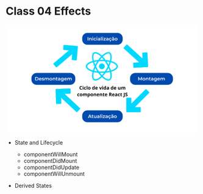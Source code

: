 # Class 04 Effects

<img src="../documents/life-circle.png" alt="component-lifecycle" width="560">

- State and Lifecycle

  - componentWillMount
  - componentDidMount
  - componentDidUpdate
  - componentWillUnmount

- Derived States

